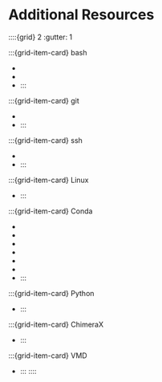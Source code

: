 # Additional Resources


::::{grid} 2
:gutter: 1

:::{grid-item-card} bash
* [](bash/startup.md)
* [](bash/basics)
* [](bash/bash1)
:::

:::{grid-item-card} git
* [](git/git)
* [](git/branch)
:::

:::{grid-item-card} ssh
* [](ssh/autologin)
* [](ssh/config)
:::

:::{grid-item-card} Linux
* [](./linux)
:::

:::{grid-item-card} Conda
* [](conda/installconda)
* [](conda/condaenv)
* [](conda/condaambertools)
* [](conda/condaintel)
* [](conda/myenv)
* [](conda/jupyter)
* [](conda/jupyterbook)
:::

:::{grid-item-card} Python
* [](python/python)
:::

:::{grid-item-card} ChimeraX
* [](chimera/ChimeraX)
:::

:::{grid-item-card} VMD
* [](vmd/ffmpeg)
:::
::::

